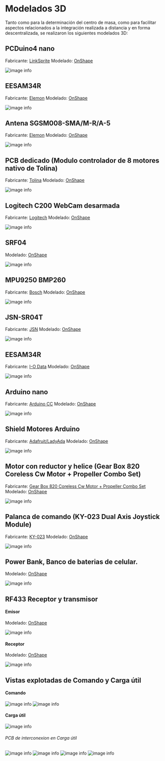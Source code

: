 # Modelados 3D

Tanto como para la determinación del centro de masa, como para facilitar aspectos relacionados a la integración realizada a distancia y en forma descentralizada, se realizaron los siguientes modelados 3D:

## PCDuino4 nano

Fabricante: [LinkSprite](https://www.linksprite.com/pcduino4-nano/)
Modelado: [OnShape](https://cad.onshape.com/documents/b4b0b3f34a575819a2707872/w/88d6b2fa41ddc3f8a9d6b3d2/e/b33581a21ca1b7f09e8596de)

![image info](./imgs/PCDuino4nano_OSh.jpg)

## EESAM34R

Fabricante: [Elemon](https://www.elemon.com.ar/Cotizar.aspx)
Modelado: [OnShape](https://cad.onshape.com/documents/ec4b6312847b79863e13bf8e/w/0436242ac0876fc591eb0102/e/217696dc8bc2e912b344ecc6)

![image info](./imgs/EESAMR34_OSh.jpg)

## Antena SGSM008-SMA/M-R/A-5

Fabricante: [Elemon](https://www.elemon.com.ar/Cotizar.aspx)
Modelado: [OnShape](https://cad.onshape.com/documents/461af691bdc8e8293b6acc81/w/5bf0a661077147eb908c0616/e/5cb2624135b9eea222923b98)

![image info](./imgs/Antena_OnShape.png)

## PCB dedicado (Modulo controlador de 8 motores nativo de Tolina)

Fabricante: [Tolina](https://github.com/huguitovi/Tolina)
Modelado: [OnShape](https://cad.onshape.com/documents/81b609bb43d320c6a6baf298/w/e704fe0701eedfa0513e0479/e/23b6f936ed0f58f585dd623b)

![image info](./imgs/Shielduino-T_Onshape.png)

## Logitech C200 WebCam desarmada

Fabricante: [Logitech](https://support.logi.com/hc/en-us/articles/360023307014-Logitech-Webcam-C200-Technical-Specifications)
Modelado: [OnShape](https://cad.onshape.com/documents/c44ed40a48549f56abfa6e95/w/bb11458fc9d157a45261392b/e/d3aeba1b3881ed7b99e6e940)

![image info](./imgs/Webcam_onshape.png)

## SRF04

Modelado: [OnShape](https://cad.onshape.com/documents/197cf291449f2230b7baf36f/w/e24e00b610793ed7f297869d/e/b949f0ee36fcf4b4ce4800be)

![image info](./imgs/SRF04_OnShape.png)

## MPU9250 BMP260

Fabricante: [Bosch](https://www.bosch.com/)
Modelado: [OnShape](https://cad.onshape.com/documents/137634499555791615642d57/w/9201c79dbb14d58388e90772/e/1ceaf7b055e3bd4cd616bf7e)

![image info](./imgs/MPU9250_OnShape.png)

## JSN-SR04T

Fabricante: [JSN](https://www.elemon.com.ar/Cotizar.aspx)
Modelado: [OnShape](https://cad.onshape.com/documents/5689bac8cee0096f19e13d54/w/39e027f5c27cfc006658e57e/e/44e5082090eb61c592169ccd)

![image info](./imgs/JSN-SR04T_OnShape.png)

## EESAM34R

Fabricante: [I-O Data]()
Modelado: [OnShape](https://cad.onshape.com/documents/2a58d5fc7cfdaa5131b7bced/w/1790b3b75a4a6e0e9be4c743/e/e5ab12a85833402ce6b296c1)

![image info](./imgs/IOData_Onshape.png)

## Arduino nano

Fabricante: [Arduino CC](https://www.arduino.cc/)
Modelado: [OnShape](https://cad.onshape.com/documents/e08e87ede2b085dabb8ec284/w/2d2faaebe3f86c9a17560737/e/5b4681878ee84e214a5b4865)


![image info](./imgs/Arduino_Nano_Onshape.png)

## Shield Motores Arduino

Fabricante: [Adafruit/LadyAda](https://www.adafruit.com/product/81)
Modelado: [OnShape](https://cad.onshape.com/documents/8d47852de01c4f7387d6f724/w/a000db7d16f8f21633216dc9/e/aa8d04f9ba54ca66b5974670)

![image info](./imgs/Shield_Motores_Onshape.png)

## Motor con reductor y helice (Gear Box 820 Coreless Cw Motor + Propeller Combo Set)

Fabricante: [Gear Box 820 Coreless Cw Motor + Propeller Combo Set](https://www.adafruit.com/product/81)
Modelado: [OnShape](https://cad.onshape.com/documents/0da1457debc2a4a932a4e4b8/w/93f8d65b40d40a5ed462e47c/e/6945122e04e86da24dd1f20e)

![image info](./imgs/motor_con_reductor_onshape.png)

## Palanca de comando (KY-023 Dual Axis Joystick Module)

Fabricante: [KY-023](https://arduinomodules.info/ky-023-joystick-dual-axis-module/)
Modelado: [OnShape](https://cad.onshape.com/documents/0726fa1b1b917e7525642e5a/w/507874bc5735f5b12601344c/e/7aaea927ce7cc22c705d6ab0)

![image info](./imgs/Stick_Onshape.png)


## Power Bank, Banco de baterias de celular.

Modelado: [OnShape](https://cad.onshape.com/documents/737381daf216fbd5854f3add/w/87e22c1f60c919123eda144f/e/50bee117e4f35970c11e8889)

![image info](./imgs/Power_bank.png)

## RF433 Receptor y transmisor

#### Emisor
Modelado: [OnShape](https://cad.onshape.com/documents/c004816032ad218b156599f2/w/bebf56a0e8003108964e5747/e/70b6ae09fcd66aa26aaf5e35)

![image info](./imgs/RF433_TX.png)

#### Receptor
Modelado: [OnShape](https://cad.onshape.com/documents/db5adeeefbcc91026425b5d4/w/9b04f95ce5a829f2a64d8bc5/e/4a731cc7295ea3d0d6fe656e)

![image info](./imgs/RF433_RX.png)

## Vistas explotadas de Comando y Carga útil

#### Comando
![image info](./imgs/Comando_final.png)
![image info](./imgs/Comando.png)

#### Carga útil
![image info](./imgs/Carga_útil.png)

###### PCB de interconexion en Carga útil
![image info](./imgs/PCB_inter.png)
![image info](./imgs/PCB_interReal.png)
![image info](./imgs/PCB_inter2.png)
![image info](./imgs/PCB_inter2Real.png)

<!---just---#

![image info](./imgs/SRF04_OnShape.png)
![image info](./imgs/MPU9250_OnShape.png)
![image info](./imgs/JSN-SR04T_OnShape.png)>